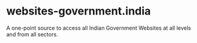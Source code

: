# websites-government.india
A one-point source to access all Indian Government Websites at all levels and from all sectors.
